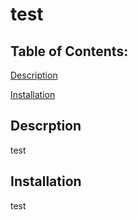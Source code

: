 # test

## Table of Contents:

[Description](#Description)

[Installation](#Installation)

## Descrption
test

## Installation
test


